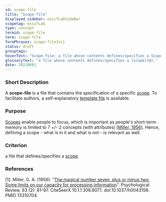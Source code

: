 ```yaml
---
id: scope-file
title: "Scope-file"
displayed_sidebar: essifLabSideBar
scopetag: essifLab
type: concept
termid: scope-file
term: scope-file
formPhrases: scope-file{ss}
status: draft
grouptags:
hoverText: "Scope-file: a file whose contents defines/specifies a Scope."
glossaryText: "a file whose contents defines/specifies a [scope](@)."
date: 20210601
---
```


### Short Description
A **scope-file** is a file that contains the specification of a specific [scope](@). To facilitate authors, a self-explanatory [template file](/tev1/scope-file.md) is available.

### Purpose
[Scopes](@) enable people to focus, which is important as people's short-term memory is limited to 7 +/- 2 concepts (with attributes) [(Miller, 1956)](http://psychclassics.yorku.ca/Miller/). Hence, defining a scope - what is in it and what is not - is relevant as well.

### Criterion
a file that defines/specifies a [scope](@).

### References

[1]: Miller, G. A. (1956). "[The magical number seven, plus or minus two: Some limits on our capacity for processing information](http://psychclassics.yorku.ca/Miller/)". Psychological Review. 63 (2): 81–97. CiteSeerX 10.1.1.308.8071. doi:10.1037/h0043158. PMID 13310704.